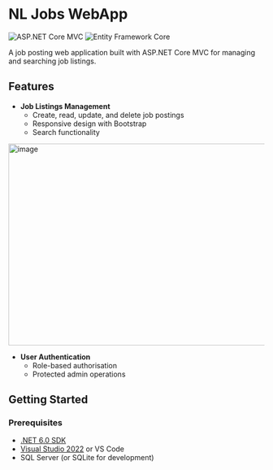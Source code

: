 # NL Jobs WebApp

![ASP.NET Core MVC](https://img.shields.io/badge/ASP.NET_Core_MVC-5C2D91?logo=.net)
![Entity Framework Core](https://img.shields.io/badge/Entity_Framework_Core-512BD4?logo=.net)

A job posting web application built with ASP.NET Core MVC for managing and searching job listings.

## Features

- **Job Listings Management**
  - Create, read, update, and delete job postings
  - Responsive design with Bootstrap
  - Search functionality
<img width="1365" height="397" alt="image" src="https://github.com/user-attachments/assets/81200d03-a35d-4955-b0f1-b14afe61b976" />

- **User Authentication**
  - Role-based authorisation
  - Protected admin operations

## Getting Started

### Prerequisites

- [.NET 6.0 SDK](https://dotnet.microsoft.com/download)
- [Visual Studio 2022](https://visualstudio.microsoft.com/) or VS Code
- SQL Server (or SQLite for development)

